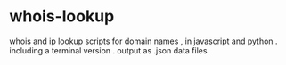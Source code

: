 # whois-lookup
whois and ip lookup scripts for domain names ,  in javascript and python . including a terminal version . output as .json data files
